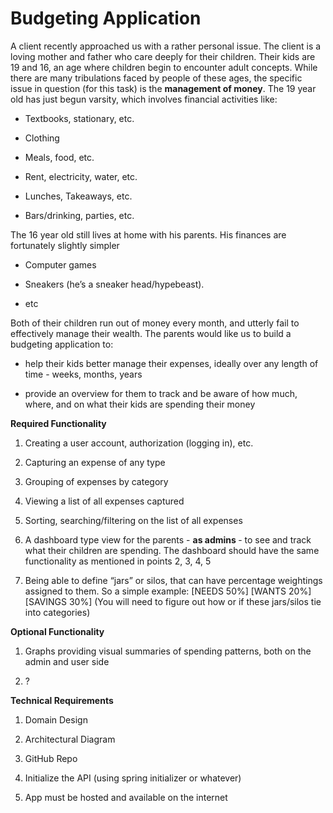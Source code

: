 <h1>Budgeting Application</h1>
<p>A client recently approached us with a rather personal issue. The client is a loving mother and father who care deeply for their children. Their kids are 19 and 16, an age where children begin to encounter adult concepts. While there are many tribulations faced by people of these ages, the specific issue in question (for this task) is the <strong>management of money</strong>. The 19 year old has just begun varsity, which involves financial activities like:</p>
<ul>
<li>
<p>Textbooks, stationary, etc.</p></li>
<li>
<p>Clothing</p></li>
<li>
<p>Meals, food, etc.</p></li>
<li>
<p>Rent, electricity, water, etc. </p></li>
<li>
<p>Lunches, Takeaways, etc. </p></li>
<li>
<p>Bars/drinking, parties, etc. </p></li></ul>
<p>The 16 year old still lives at home with his parents. His finances are fortunately slightly simpler</p>
<ul>
<li>
<p>Computer games</p></li>
<li>
<p>Sneakers (he&rsquo;s a sneaker head/hypebeast). </p></li>
<li>
<p>etc</p></li></ul>
<p />
<p>Both of their children run out of money every month, and utterly fail to effectively manage their wealth. The parents would like us to build a budgeting application to:</p>
<ul>
<li>
<p>help their kids better manage their expenses, ideally over any length of time - weeks, months, years</p></li>
<li>
<p>provide an overview for them to track and be aware of how much, where, and on what their kids are spending their money</p></li></ul>
<p />
<p><strong>Required Functionality</strong></p>
<ol>
<li>
<p>Creating a user account, authorization (logging in), etc.</p></li>
<li>
<p>Capturing an expense of any type</p></li>
<li>
<p>Grouping of expenses by category</p></li>
<li>
<p>Viewing a list of all expenses captured</p></li>
<li>
<p>Sorting, searching/filtering on the list of all expenses</p></li>
<li>
<p>A dashboard type view for the parents  - <strong>as admins </strong>- to see and track what their children are spending. The dashboard should have the same functionality as mentioned in points 2, 3, 4, 5</p></li>
<li>
<p>Being able to define &ldquo;jars&rdquo; or silos, that can have percentage weightings assigned to them. So a simple example: [NEEDS 50%] [WANTS 20%] [SAVINGS 30%] (You will need to figure out how or if these jars/silos tie into categories)</p></li></ol>
<p />
<p><strong>Optional Functionality</strong></p>
<ol>
<li>
<p>Graphs providing visual summaries of spending patterns, both on the admin and user side</p></li>
<li>
<p> ?</p></li></ol>
<p />
<p><strong>Technical Requirements</strong></p>
<ol>
<li>
<p>Domain Design</p></li>
<li>
<p>Architectural Diagram</p></li>
<li>
<p>GitHub Repo</p></li>
<li>
<p>Initialize the API (using spring initializer or whatever) </p></li>
<li>
<p>App must be hosted and available on the internet</p></li></ol>
<p />